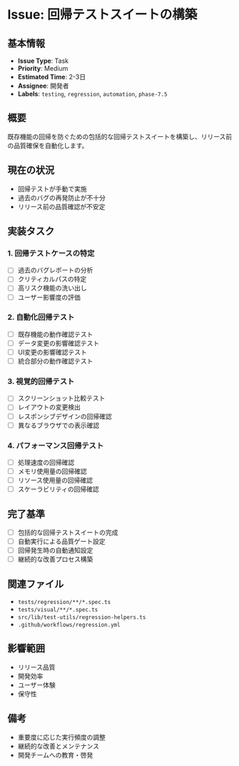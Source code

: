 # Issue: 回帰テストスイートの構築

## 基本情報

- **Issue Type**: Task
- **Priority**: Medium
- **Estimated Time**: 2-3日
- **Assignee**: 開発者
- **Labels**: `testing`, `regression`, `automation`, `phase-7.5`

## 概要

既存機能の回帰を防ぐための包括的な回帰テストスイートを構築し、リリース前の品質確保を自動化します。

## 現在の状況

- 回帰テストが手動で実施
- 過去のバグの再発防止が不十分
- リリース前の品質確認が不安定

## 実装タスク

### 1. 回帰テストケースの特定

- [ ] 過去のバグレポートの分析
- [ ] クリティカルパスの特定
- [ ] 高リスク機能の洗い出し
- [ ] ユーザー影響度の評価

### 2. 自動化回帰テスト

- [ ] 既存機能の動作確認テスト
- [ ] データ変更の影響確認テスト
- [ ] UI変更の影響確認テスト
- [ ] 統合部分の動作確認テスト

### 3. 視覚的回帰テスト

- [ ] スクリーンショット比較テスト
- [ ] レイアウトの変更検出
- [ ] レスポンシブデザインの回帰確認
- [ ] 異なるブラウザでの表示確認

### 4. パフォーマンス回帰テスト

- [ ] 処理速度の回帰確認
- [ ] メモリ使用量の回帰確認
- [ ] リソース使用量の回帰確認
- [ ] スケーラビリティの回帰確認

## 完了基準

- [ ] 包括的な回帰テストスイートの完成
- [ ] 自動実行による品質ゲート設定
- [ ] 回帰発生時の自動通知設定
- [ ] 継続的な改善プロセス構築

## 関連ファイル

- `tests/regression/**/*.spec.ts`
- `tests/visual/**/*.spec.ts`
- `src/lib/test-utils/regression-helpers.ts`
- `.github/workflows/regression.yml`

## 影響範囲

- リリース品質
- 開発効率
- ユーザー体験
- 保守性

## 備考

- 重要度に応じた実行頻度の調整
- 継続的な改善とメンテナンス
- 開発チームへの教育・啓発